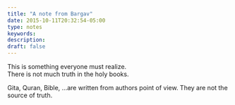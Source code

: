```yaml
---
title: "A note from Bargav"
date: 2015-10-11T20:32:54-05:00
type: notes
keywords:
description:
draft: false
---
```

[comment]: # (A note is any quick thought, quote, one-liners or a simple tweet. )

This is something everyone must realize.  
There is not much truth in the holy books.

Gita, Quran, Bible, ...are written from authors point of view. They are not the source of truth.
